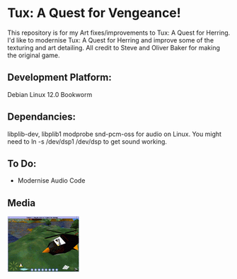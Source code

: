 # Tux: A Quest for Vengeance!
This repository is for my Art fixes/improvements to Tux: A Quest for Herring.
I'd like to modernise Tux: A Quest for Herring and improve some of the texturing and art detailing. All credit to Steve and Oliver Baker for making the original game.

## Development Platform:
Debian Linux 12.0 Bookworm

## Dependancies:
libplib-dev, libplib1
modprobe snd-pcm-oss for audio on Linux. You might need to ln -s /dev/dsp1 /dev/dsp to get sound working.

## To Do:
- Modernise Audio Code

## Media
![Screenshot](https://github.com/DMJC/Tux_AQFH_HD/blob/main/doc/snap2tb.png?raw=true)
